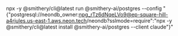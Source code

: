 npx -y @smithery/cli@latest run @smithery-ai/postgres --config "{\"postgresql://neondb_owner:npg_rTz6dNqeLVo9@ep-square-hill-a4rjules.us-east-1.aws.neon.tech/neondb?sslmode=require\":\"npx -y @smithery/cli@latest install @smithery-ai/postgres --client claude\"}"

